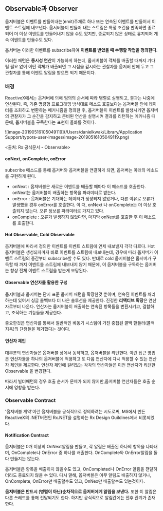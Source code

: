 ## Observable과 Observer

옵저버블은 이벤트를 만들어내는(emit)주체로 하나 또는 연속된 이벤트를 만들어서 이벤트 스트림에 내보낸다. 옵서버블이 만들어 내는 스트림은 특정 조건을 만족하면 종료되어 더 이상 이벤트를 만들어내지 않을 수도 있지만, 종료되지 않은 상태로 유지되어 계속 이벤트를 만들수도 있다.

옵서버는 이러한 이벤트를 subscribe하여 **이벤트를 받았을 때 수행할 작업을 정의한다.** 

이러한 패턴은 **동시성 연산**이 가능하게 하는데, 옵서버블이 객체를 배출할 때까지 기다릴 필요 없이 어떤 객체가 배출되면 그 시점을 감시하는 관찰자를 옵저버 안에 두고 그 관찰자를 통해 이벤트 알림을 받으면 되기 때문이다.

### 배경

ReactiveX에서는 옵저버에 의해 임의의 순서에 따라 병렬로 실행되고, 결과는 나중에 연산된다. 즉, 기존 명령형 프로그래밍 방식대로 메소드 호출보다는 옵저버블 안에 데이터를 조회하고 변환하는 메커니즘을 정의한 후, 옵저버블이 이벤트를 발생시키면 옵저버의 관찰자가 그 순간을 감지하고 준비된 연산을 실행시켜 결과를 리턴하는 메커니즘 때문에, 옵저버블을 구독한다는 표현이 올바를 것이다.

![image-20190516105049119](/Users/danielkwak/Library/Application Support/typora-user-images/image-20190516105049119.png)

<출처: Rx 공식문서 - Observable>

#### onNext, onComplete, onError

subscribe 메소드를 통해 옵저버와 옵저버블을 연결하게 되면, 옵저버는 아래의 메소드를 구현하게 된다.

- onNext : 옵저버블은 새로운 이벤트를 배출할 때마다 이 메소드를 호출한다. onNext는 옵저버블이 배출하는 항목을 파라미터로 받는다.
- onError : 옵저버블은 기대하는 데이터가 생성되지 않았거나, 다른 이유로 오류가 발생했을 경우 onError를 호출한다. 이 때, onNext 나 onComplete는 더 이상 호출되지 않는다. 오류 정보를 파라미터로 가지고 있다.
- onComplete : 오류가 발생하지 않았다면, 마지막 onNext를 호출한 후 이 메소드를 호출한다. 

#### Hot Observable, Cold Observable

옵저버블에 따라서 정의한 이벤트를 이벤트 스트림에 언제 내보낼지 각각 다르다. Hot 옵저버블은 생성되자마자 바로 이벤트를 스트림에 내보내는데, 경우에 따라 옵저버가 이벤트 스트림의 중간부터 subscribe할 수도 있다. 반대로 cold 옵저버블은 옵저버가 구독할 때 까지 이벤트를 스트림에 내보내지 않기 때문에, 이 옵저버블을 구독하는 옵저버는 항상 전체 이벤트 스트림을 받는게 보당된다. 

#### Observable 연산자를 활용한 구성

옵저버블과 옵저버는 단지 표준 옵저버 패턴을 확장한것 뿐이며, 연속된 이벤트를 처리하는데 있어서 싱글 콜백보다 더 나은 솔루션을 제공한다. 진정한 **리액티브 확장**은 연산자로부터 나온다. 연산자는 옵저버블이 배출하는 연속된 항목들을 변환시키고, 결합하고, 조작하는 기능들을 제공한다. 

중요한것은 연산자를 통해서 일반적인 비동기 시스템이 가진 중첩된 콜백 핸들러(콜백지옥)의 단점들을 제거했다는 것이다.

#### 연산자 체인

대부분의 연산자들은 옵저버블 상에서 동작하고, 옵저버블을 리턴한다. 이런 접근 방법은 연산자들을 하나의 옵저버블에 적용하고 또 다음 연산자에 다시 적용할 수 있는 연산자 체인을 제공한다. 연산자 체인에 걸려있는 각각의 연산자들은 이전 연산자가 리턴한 Observable 을 변경한다. 

따라서 빌더패턴의 경우 호출 순서가 문제가 되지 않지만,옵저버블 연산자들은 호출 순서에 영향을 받는다. 

### Observable Contract

'옵저버블 계약'이란 옵저버블을 공식적으로 정의하려는 시도로써, MS에서 만든 ReactiveX의 .NET버젼인 Rx.NET을 설명하는 Rx Design Guildines에서 비롯되었다.

#### Notification Contract 

옵저버블은 0개 이상의 OnNext알림을 만들고, 각 알림은 배출된 하나의 항목을 나타내며, OnComplete나 OnError 중 하나를 배출한다. OnComplete와 OnError알림을 둘 다 만들지는 않는다. 

옵저버블은 항목을 배출하지 않을수도 있고, OnCompleted나 OnError 알림을 전달하더라도 중료되지 않을 수 있다. 다시 말해, 옵저버블은 아무 알림도 배출하지 않거나, OnComplete, OnError만 배출할수도 있고, OnNex만 배출할수도 있는것이다.

**옵저버블은 반드시 (병렬이 아닌)순차적으로 옵저버에게 알림을 보낸다.** 또한 이 알림은 다른 쓰레드를 통해 전달되기도 한다. 하지만 공식적으로 알림간에는 전후 관계가 존재한다.